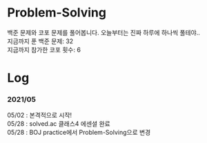 # Problem-Solving
백준 문제와 코포 문제를 풀어봅니다. 오늘부터는 진짜 하루에 하나씩 풀테야.. <br/>
지금까지 푼 백준 문제: 32 <br/>
지금까지 참가한 코포 횟수: 6

# Log
### 2021/05
05/02 : 본격적으로 시작! <br/>
05/28 : solved.ac 클래스4 에센셜 완료 <br/>
05/28 : BOJ practice에서 Problem-Solving으로 변경
